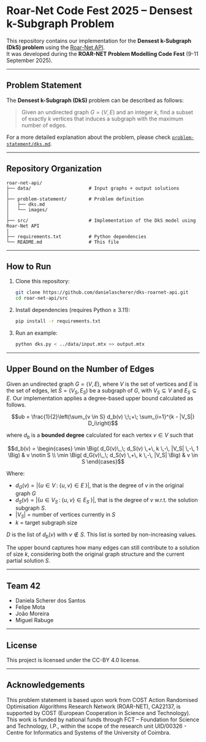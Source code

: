 # Roar-Net Code Fest 2025 – Densest k-Subgraph Problem

This repository contains our implementation for the **Densest k-Subgraph (DkS) problem** using the [Roar-Net API](https://github.com/roar-net).  
It was developed during the **ROAR-NET Problem Modelling Code Fest** (9-11 September 2025).

---

## Problem Statement

The **Densest k-Subgraph (DkS)** problem can be described as follows:

> Given an undirected graph $G = (V,E)$ and an integer $k$, find a subset of exactly $k$ vertices that induces a subgraph with the maximum number of edges.

For a more detailed explanation about the problem, please check [`problem-statement/dks.md`](./problem-statement/dks.md).

---

## Repository Organization

```text
roar-net-api/
├── data/                     # Input graphs + output solutions
│
├── problem-statement/        # Problem definition
│   ├── dks.md                
│   └── images/               
│
├── src/                      # Implementation of the DkS model using Roar-Net API
│
├── requirements.txt          # Python dependencies
└── README.md                 # This file
```

---

## How to Run

1. Clone this repository:
   ```bash
   git clone https://github.com/danielascherer/dks-roarnet-api.git
   cd roar-net-api/src
   ```
    
2. Install dependencies (requires Python ≥ 3.11):
    ```bash
    pip install -r requirements.txt
    ```
3. Run an example:
   ```bash
   python dks.py < ../data/input.mtx >> output.mtx
   ```
---

## Upper Bound on the Number of Edges

Given an undirected graph $G=(V,E)$, where $V$ is the set of vertices and $E$ is the set of edges, let $S=(V_S, E_S)$ be a subgraph of $G$, with $V_S \subseteq V$ and $E_S \subseteq E$.
Our implementation applies a degree-based upper bound calculated as follows. 

```math
ub = \frac{1}{2}\left(\sum_{v \in S} d_b(v) \;\;+\; \sum_{i=1}^{k - |V_S|} D_i\right)
```

where $d_b$ is a **bounded degree** calculated for each vertex $v \in V$ such that

```math
d_b(v) = 
\begin{cases} \min \Big( d_G(v)\,,\; d_S(v) \,+\, k \,-\, |V_S| \,-\, 1 \Big) & v \notin S \\ 
\min \Big( d_G(v)\,,\; d_S(v) \,+\, k \,-\, |V_S| \Big) & v \in S \end{cases}
```

Where:  
- $`d_G(v)=\lvert\{u \in V\,:\; \{u,v\} \in E\;\}\lvert`$, that is the degree of $v$ in the original graph $G$ 
- $`d_S(v)=\lvert\{u \in V_S\,:\; \{u,v\} \in E_S\;\}\lvert`$, that is the degree of $v$ w.r.t. the solution subgraph $S$.
- $|V_S|$ = number of vertices currently in $S$  
- $k$ = target subgraph size  


$D$ is the list of $d_b(v)$ with $v \notin S$. This list is sorted by non-increasing values.

The upper bound captures how many edges can still contribute to a solution of size $k$, considering both the original graph structure and the current partial solution $S$.

---

## Team 42

- Daniela Scherer dos Santos  
- Felipe Mota  
- João Moreira  
- Miguel Rabuge  

---

## License

This project is licensed under the CC-BY 4.0 license.

---

## Acknowledgements

This problem statement is based upon work from COST Action Randomised
Optimisation Algorithms Research Network (ROAR-NET), CA22137, is supported by
COST (European Cooperation in Science and Technology).
This work is funded by national funds through FCT – Foundation for Science and Technology, I.P., within the scope of the research unit UID/00326 - Centre for Informatics and Systems of the University of Coimbra.



